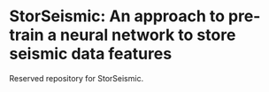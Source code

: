 # StorSeismic: An approach to pre-train a neural network to store seismic data features
Reserved repository for StorSeismic.
